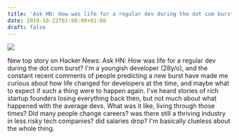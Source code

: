 ```yaml
---
title: 'Ask HN: How was life for a regular dev during the dot com burst?'
date: 2019-10-22T01:08:00+01:00
draft: false
---
```


![](https://ifttt.com/images/no_image_card.png)  

New top story on Hacker News: Ask HN: How was life for a regular dev during the dot com burst? I'm a youngish developer (28y/o), and the constant recent comments of people predicting a new burst have made me curious about how life changed for developers at the time, and maybe what to expect if such a thing were to happen again. I've heard stories of rich startup founders losing everything back then, but not much about what happened with the average devs. What was it like, living through those times? Did many people change careers? was there still a thriving industry in less risky tech companies? did salaries drop? I'm basically clueless about the whole thing.